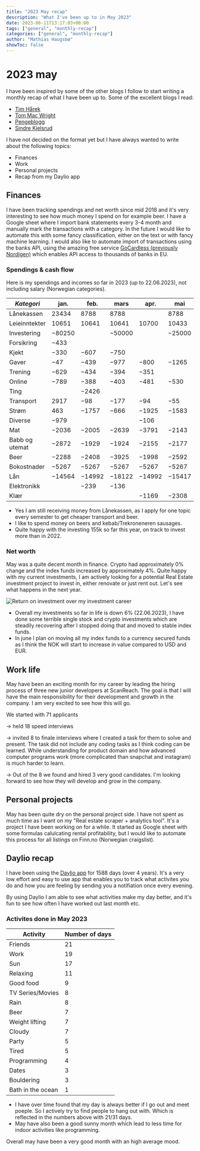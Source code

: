 ```yaml
---
title: "2023 May recap"
description: "What I've been up to in May 2023"
date: 2023-06-11T13:17:03+00:00
tags: ["general", "monthly-recap"]
categories: ["general", "monthly-recap"]
author: "Mathias Haugsbø"
showToc: false
---
```


# 2023 may

I have been inspired by some of the other blogs I follow to start writing a monthly recap of what I have been up to.
Some of the excellent blogs I read:

- [Tim Hårek](https://timharek.no/blog/2023-may-recently/)
- [Tom Mac Wright](https://macwright.com/2023/06/01/recently.html)
- [Pengeblogg](https://pengeblogg.bloggnorge.com/2023/01/31/2023-status-etter-januar/)
- [Sindre Kjelsrud](https://kjelsrud.dev/blog-posts/life/may23/)

I have not decided on the format yet but I have always wanted to write about the following topics:

- Finances
- Work
- Personal projects
- Recap from my Daylio app

## Finances

I have been tracking spendings and net worth since mid 2018 and it's very interesting to see how much money I spend on for example beer. I have a Google sheet where I import bank statements every 3-4 month and manually mark the transactions with a category. In the future I would like to automate this with some fancy classification, either on the text or with fancy machine learning.
I would also like to automate import of transactions using the banks API, using the amazing free service [GoCardless (previously Nordigen)](https://gocardless.com/bank-account-data/) which enables API access to thousands of banks in EU.

### Spendings & cash flow

Here is my spendings and incomes so far in 2023 (up to 22.06.2023), not including salary (Norwegian categories).

| **_Kategori_** | **jan.** | **feb.** | **mars** | **apr.** | **mai** | **juni** | **Sum** |
| -------------- | -------- | -------- | -------- | -------- | ------- | -------- | ------- |
| Lånekassen     | 23434    | 8788     | 8788     |          | 8788    | 11717    | 61514   |
| Leieinntekter  | 10651    | 10641    | 10641    | 10700    | 10433   | 10641    | 63707   |
| Investering    | −80250   |          | −50000   |          | −25000  | 198      | −155052 |
| Forsikring     | −433     |          |          |          |         | 109      | −324    |
| Kjekt          | −330     | −607     | −750     |          |         | −10      | −1697   |
| Gaver          | −47      | −439     | −977     | −800     | −1265   | −100     | −3628   |
| Trening        | −629     | −434     | −394     | −351     |         | −458     | −2266   |
| Online         | −789     | −388     | −403     | −481     | −530    | −465     | −3057   |
| Ting           |          | −2426    |          |          |         | −528     | −2954   |
| Transport      | 2917     | −98      | −177     | −94      | −55     | −530     | 1963    |
| Strøm          | 463      | −1757    | −666     | −1925    | −1583   | −874     | −6342   |
| Diverse        | −979     |          |          | −106     |         | −1187    | −2272   |
| Mat            | −2036    | −2005    | −2639    | −3791    | −2143   | −1736    | −14350  |
| Babb og utemat | −2872    | −1929    | −1924    | −2155    | −2177   | −2159    | −13215  |
| Beer           | −2288    | −2408    | −3925    | −1998    | −2592   | −2634    | −15845  |
| Bokostnader    | −5267    | −5267    | −5267    | −5267    | −5267   | −5267    | −31602  |
| Lån            | −14564   | −14992   | −18122   | −14992   | −15417  | −15413   | −93500  |
| Elektronikk    |          | −239     | −136     |          |         |          | −375    |
| Klær           |          |          |          | −1169    | −2308   |          | −3477   |

- Yes I am still receiving money from Lånekassen, as I apply for one topic every semester to get cheaper transport and beer.
- I like to spend money on beers and kebab/Trekroneneren sausages.
- Quite happy with the investing 155k so far this year, on track to invest more than in 2022.

### Net worth

May was a quite decent month in finance. Crypto had approximately 0% change and the index funds increased by approximately 4%. Quite happy with my current investments, I am actively looking for a potential Real Estate investment project to invest in, either renovate or just rent out. Let's see what happens in the next year.

![Return on investment over my investment career](/2023-may-ROI.png)

- Overall my investments so far in life is down 6% (22.06.2023), I have done some terrible single stock and crypto investments which are steadily recovering after I stopped doing that and moved to stable index funds.
- In june I plan on moving all my index funds to a currency secured funds as I think the NOK will start to increase in value compared to USD and EUR.

## Work life

May have been an exciting month for my career by leading the hiring process of three new junior developers at ScanReach. The goal is that I will have the main responsibility for their development and growth in the company. I am very excited to see how this will go.

We started with 71 applicants

-> held 18 speed interviews

-> invited 8 to finale interviews where I created a task for them to solve and present. The task did not include any coding tasks as I think coding can be learned. While understanding for product domain and how advanced computer programs work (more complicated than snapchat and instagram) is much harder to learn.

-> Out of the 8 we found and hired 3 very good candidates. I'm looking forward to see how they will develop and grow in the company.

## Personal projects

May has been quite dry on the personal project side. I have not spent as much time as I want on my "Real estate scraper + analytics tool". It's a project I have been working on for a while. It started as Google sheet with some formulas calulcating rental profitability, but I would like to automate this process for all listings on Finn.no (Norwegian craigslist).

## Daylio recap

I have been using the [Daylio app](https://daylio.net/) for 1588 days (over 4 years). It's a very low effort and easy to use app that enables you to track what activites you do and how you are feeling by sending you a notifiation once every evening.

By using Daylio I am able to see what activities make my day better, and it's fun to see how often I have worked out last month etc.

### Activites done in May 2023

| Activity          | Number of days |
| ----------------- | -------------- |
| Friends           | 21             |
| Work              | 19             |
| Sun               | 17             |
| Relaxing          | 11             |
| Good food         | 9              |
| TV Series/Movies  | 8              |
| Rain              | 8              |
| Beer              | 7              |
| Weight lifting    | 7              |
| Cloudy            | 7              |
| Party             | 5              |
| Tired             | 5              |
| Programming       | 4              |
| Dates             | 3              |
| Bouldering        | 3              |
| Bath in the ocean | 1              |

- I have over time found that my day is always better if I go out and meet poeple. So I actively try to find people to hang out with. Which is reflected in the numbers above with 21/31 days.
- May have also been a good sunny month which lead to less time for indoor activities like programming.

Overall may have been a very good month with an high average mood.
